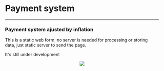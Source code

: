 # Payment system
---
### Payment system ajusted by inflation

This is a static web form, no server is needed for processing or storing data, just static server to send the page.

It's still under development

<p align="center">
<img src="https://repository-images.githubusercontent.com/894722622/fa2f64fc-4b95-40ba-a2f9-2c9ee6a162e5">
</p>
